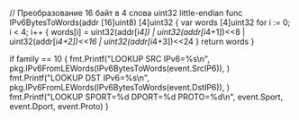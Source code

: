 // Преобразование 16 байт в 4 слова uint32 little-endian
func IPv6BytesToWords(addr [16]uint8) [4]uint32 {
	var words [4]uint32
	for i := 0; i < 4; i++ {
		words[i] = uint32(addr[i*4]) |
			uint32(addr[i*4+1])<<8 |
			uint32(addr[i*4+2])<<16 |
			uint32(addr[i*4+3])<<24
	}
	return words
}




if family == 10 {
	fmt.Printf("LOOKUP SRC IPv6=%s\n",
		pkg.IPv6FromLEWords(IPv6BytesToWords(event.SrcIP6)),
	)
	fmt.Printf("LOOKUP DST IPv6=%s\n",
		pkg.IPv6FromLEWords(IPv6BytesToWords(event.DstIP6)),
	)
	fmt.Printf("LOOKUP SPORT=%d  DPORT=%d PROTO=%d\n", event.Sport, event.Dport, event.Proto)
}
